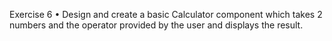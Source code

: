 Exercise 6
• Design and create a basic Calculator component which
takes 2 numbers and the operator provided by the user and
displays the result.